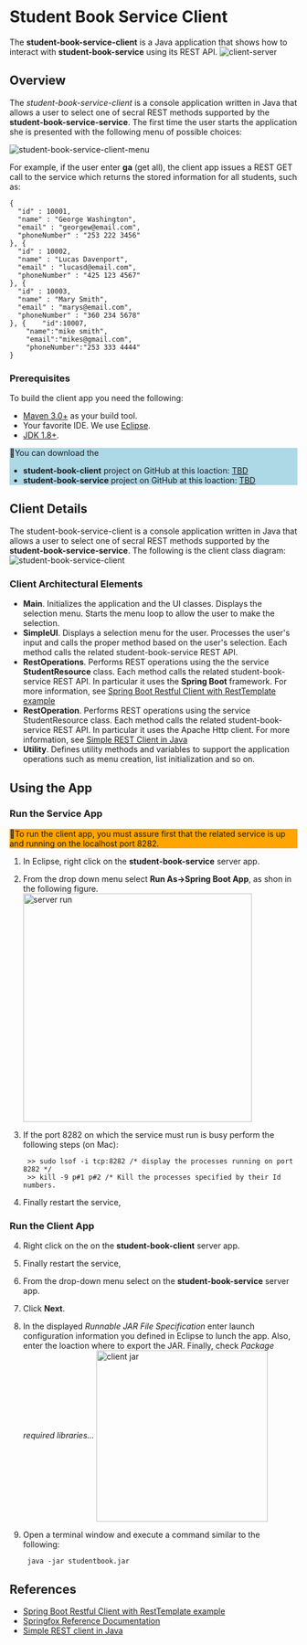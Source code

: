 # Student Book Service Client
The **student-book-service-client** is a Java application that shows how to interact with **student-book-service** using its REST API. 
![client-server](images/client-server.png)

## Overview
The *student-book-service-client* is a console application written in Java that allows a user to select one of secral REST methods supported by the **student-book-service-service**. 
The first time the user starts the application she is presented with the following menu of possible choices:

![student-book-service-client-menu](images/student-book-service-client-menu.png)

For example, if the user enter **ga** (get all), the client app issues a REST GET call to the service which returns the stored information for all students, such as:

	{
	  "id" : 10001,
	  "name" : "George Washington",
	  "email" : "georgew@email.com",
	  "phoneNumber" : "253 222 3456"
	}, {
	  "id" : 10002,
	  "name" : "Lucas Davenport",
	  "email" : "lucasd@email.com",
	  "phoneNumber" : "425 123 4567"
	}, {
	  "id" : 10003,
	  "name" : "Mary Smith",
	  "email" : "marys@email.com",
	  "phoneNumber" : "360 234 5678"
	}, {	"id":10007,
		"name":"mike smith",
		"email":"mikes@gmail.com",
		"phoneNumber":"253 333 4444"
	}

### Prerequisites
To build the client app you need the following:

- [Maven 3.0+](https://maven.apache.org/download.cgi) as your build tool.
- Your favorite IDE. We use [Eclipse](https://www.eclipse.org/).
- [JDK 1.8+](https://www.oracle.com/technetwork/java/javase/downloads/jdk8-downloads-2133151.html).

<div style="background-color:lightblue">📝You can download the
<ul>
	<li><b>student-book-client</b> project on GitHub at this loaction: <a href="" _target="_blank">TBD</a>
	</li>
	<li><b>student-book-service</b> project on GitHub at this loaction: <a href="*" _target="_blank">TBD</a></li>
</ul>
</div>


## Client Details
The student-book-service-client is a console application written in Java that allows a user to select one of secral REST methods supported by the **student-book-service-service**. 
The following is the client class diagram:
![student-book-service-client](images/student-book-service-client.gif)

### Client Architectural Elements

- **Main**.  Initializes the application and the UI classes. Displays the selection menu. Starts the menu loop to allow the user to make the selection.
- **SimpleUI**. Displays a selection menu for the user. Processes the  user's input and calls the proper method based on the user's selection. Each method calls the related student-book-service REST API.
-  **RestOperations**. Performs REST operations using the the service **StudentResource** class. Each method calls the related student-book-service REST API. 
In particular it uses the **Spring Boot** framework. For more information, see [Spring Boot Restful Client with RestTemplate example](https://o7planning.org/en/11647/spring-boot-restful-client-with-resttemplate-example#a13887020)
- **RestOperation**. Performs REST operations using the service StudentResource class. Each method calls the related student-book-service REST API. In particular it uses the Apache Http client. For more information, see [Simple REST Client in Java](https://www.javacodegeeks.com/2012/09/simple-rest-client-in-java.html) 
- **Utility**. Defines utility methods and variables to support the application operations such as menu creation, list initialization and so on.

## Using the App

### Run the Service App
<div style="background-color:orange">🚨To run the client app, you must assure first that the related service is up and running on the localhost port 8282.</div>

1. In Eclipse, right click on the **student-book-service** server app.
1. From the drop down menu select **Run As->Spring Boot App**, as shon in the following figure.
 <img src="images/student-book-server-run.png" alt="server run" width="400" align="inline"></img>
3. If the port 8282 on which the service must run is busy perform the following steps (on Mac):

		>> sudo lsof -i tcp:8282 /* display the processes running on port 8282 */
		>> kill -9 p#1 p#2 /* Kill the processes specified by their Id numbers. 

4. Finally restart the service,

### Run the Client App
4. Right click on the on the **student-book-client** server app.
5. Finally restart the service,
4. From the drop-down menu select on the **student-book-service** server app.
5. Click **Next**.
5. In the displayed *Runnable JAR File Specification* enter launch configuration information you defined in Eclipse to lunch the app. Also, enter the loaction where to export the JAR. Finally, check *Package required libraries...* 
<img src="images/student-book-client-jar.png" alt="client jar" width="300" height="300" align="center"></img>
6. Open a terminal window and execute a command similar to the following:

		java -jar studentbook.jar


## References
- [Spring Boot Restful Client with RestTemplate example](https://o7planning.org/en/11647/spring-boot-restful-client-with-resttemplate-example#a13901576)
- [Springfox Reference Documentation](https://springfox.github.io/springfox/docs/current/)
- [Simple REST client in Java](https://www.javacodegeeks.com/2012/09/simple-rest-client-in-java.html)
